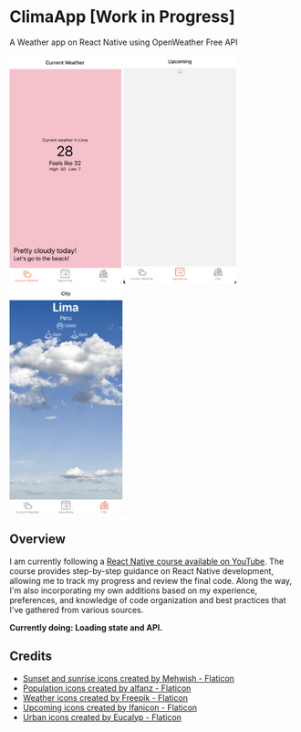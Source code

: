 # ClimaApp [Work in Progress]

A Weather app on React Native using OpenWeather Free API

<img src="README/s1.png" height=400/>
<img src="README/s2.png" height=400/>
<img src="README/s3.png" height=400/>

## Overview

I am currently following a [React Native course available on YouTube](https://www.youtube.com/watch?v=obH0Po_RdWk&list=PPSV). The course provides step-by-step guidance on React Native development, allowing me to track my progress and review the final code. Along the way, I'm also incorporating my own additions based on my experience, preferences, and knowledge of code organization and best practices that I've gathered from various sources.

**Currently doing: Loading state and API.**

## Credits

- <a href="https://www.flaticon.com/free-icons/sunset" title="sunset icons">Sunset and sunrise icons created by Mehwish - Flaticon</a>
- <a href="https://www.flaticon.com/free-icons/population" title="population icons">Population icons created by alfanz - Flaticon</a>
- <a href="https://www.flaticon.com/free-icons/weather" title="weather icons">Weather icons created by Freepik - Flaticon</a>
- <a href="https://www.flaticon.com/free-icons/upcoming" title="upcoming icons">Upcoming icons created by Ifanicon - Flaticon</a>
- <a href="https://www.flaticon.com/free-icons/urban" title="urban icons">Urban icons created by Eucalyp - Flaticon</a>

